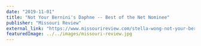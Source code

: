 ```yaml
---
date: "2019-11-01"
title: "Not Your Bernini's Daphne -- Best of the Net Nominee"
publisher: "Missouri Review"
external_link: "https://www.missourireview.com/stella-wong-not-your-berninis-daphne/"
featuredImage: ../../images/missouri-review.jpg
---
```

